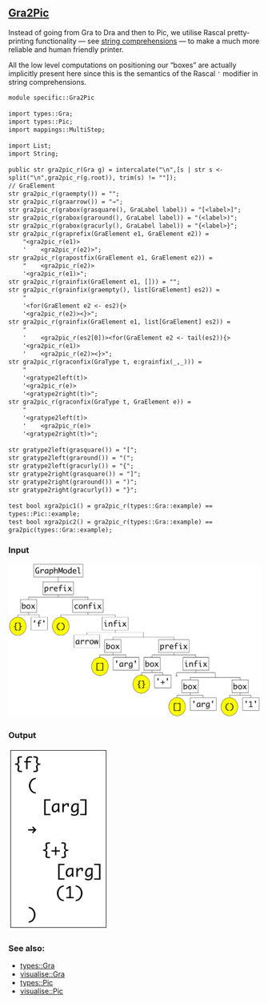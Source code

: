 ## [Gra2Pic](https://github.com/grammarware/bx-parsing/blob/master/src/specific/Gra2Pic.rsc)

Instead of going from Gra to Dra and then to Pic, we utilise Rascal pretty-printing
functionality — see
[string comprehensions](http://tutor.rascal-mpl.org/Rascal/Expressions/Values/String/String.html)
— to make a much more reliable and human friendly printer.

All the low level computations on positioning our “boxes” are actually implicitly present
here since this is the semantics of the Rascal `'` modifier in string comprehensions.

```
module specific::Gra2Pic

import types::Gra;
import types::Pic;
import mappings::MultiStep;

import List;
import String;

public str gra2pic_r(Gra g) = intercalate("\n",[s | str s <- split("\n",gra2pic_r(g.root)), trim(s) != ""]);
// GraElement
str gra2pic_r(graempty()) = "";
str gra2pic_r(graarrow()) = "→";
str gra2pic_r(grabox(grasquare(), GraLabel label)) = "[<label>]";
str gra2pic_r(grabox(graround(), GraLabel label)) = "(<label>)";
str gra2pic_r(grabox(gracurly(), GraLabel label)) = "{<label>}";
str gra2pic_r(graprefix(GraElement e1, GraElement e2)) =
    "<gra2pic_r(e1)>
    '    <gra2pic_r(e2)>";
str gra2pic_r(grapostfix(GraElement e1, GraElement e2)) =
    "    <gra2pic_r(e2)>
    '<gra2pic_r(e1)>";
str gra2pic_r(grainfix(GraElement e1, [])) = "";
str gra2pic_r(grainfix(graempty(), list[GraElement] es2)) =
    "
    '<for(GraElement e2 <- es2){>
    '<gra2pic_r(e2)><}>";
str gra2pic_r(grainfix(GraElement e1, list[GraElement] es2)) =
    "
    '    <gra2pic_r(es2[0])><for(GraElement e2 <- tail(es2)){>
    '<gra2pic_r(e1)>
    '    <gra2pic_r(e2)><}>";
str gra2pic_r(graconfix(GraType t, e:grainfix(_,_))) =
    "
    '<gratype2left(t)>
    '<gra2pic_r(e)>
    '<gratype2right(t)>";
str gra2pic_r(graconfix(GraType t, GraElement e)) =
    "
    '<gratype2left(t)>
    '    <gra2pic_r(e)>
    '<gratype2right(t)>";

str gratype2left(grasquare()) = "[";
str gratype2left(graround()) = "(";
str gratype2left(gracurly()) = "{";
str gratype2right(grasquare()) = "]";
str gratype2right(graround()) = ")";
str gratype2right(gracurly()) = "}";

test bool xgra2pic1() = gra2pic_r(types::Gra::example) == types::Pic::example;
test bool xgra2pic2() = gra2pic_r(types::Gra::example) == gra2pic(types::Gra::example);
```

### Input

![Input](https://github.com/grammarware/bx-parsing/raw/master/img/Gra.png)

### Output

![Output](https://github.com/grammarware/bx-parsing/raw/master/img/Pic.png)

### See also:
* [types::Gra](https://github.com/grammarware/bx-parsing/blob/master/src/types/Gra.rsc)
* [visualise::Gra](https://github.com/grammarware/bx-parsing/blob/master/src/visualise/Gra.rsc)
* [types::Pic](https://github.com/grammarware/bx-parsing/blob/master/src/types/Pic.rsc)
* [visualise::Pic](https://github.com/grammarware/bx-parsing/blob/master/src/visualise/Pic.rsc)
